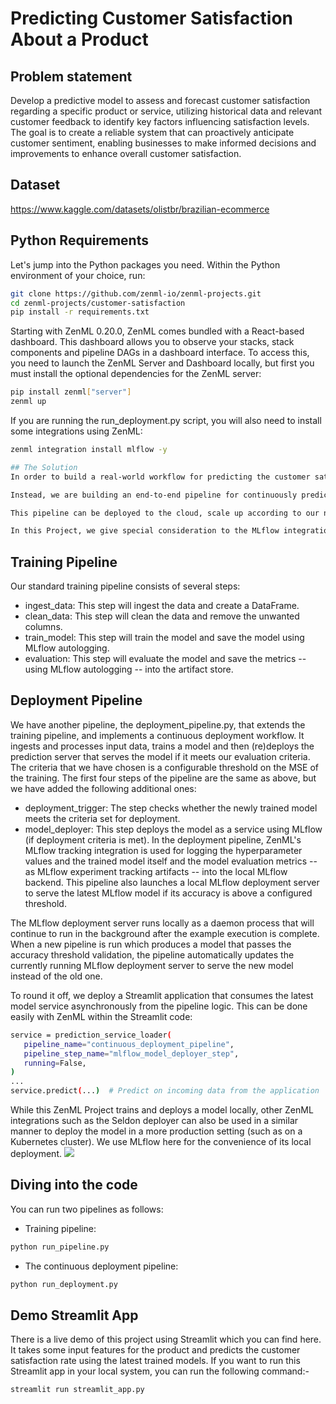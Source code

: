 # Predicting Customer Satisfaction About a Product

## Problem statement
Develop a predictive model to assess and forecast customer satisfaction regarding a specific product or service, utilizing historical data and relevant customer feedback to identify key factors influencing satisfaction levels. The goal is to create a reliable system that can proactively anticipate customer sentiment, enabling businesses to make informed decisions and improvements to enhance overall customer satisfaction.
## Dataset
https://www.kaggle.com/datasets/olistbr/brazilian-ecommerce

## Python Requirements
Let's jump into the Python packages you need. Within the Python environment of your choice, run:
```bash
git clone https://github.com/zenml-io/zenml-projects.git
cd zenml-projects/customer-satisfaction
pip install -r requirements.txt
```
Starting with ZenML 0.20.0, ZenML comes bundled with a React-based dashboard. This dashboard allows you to observe your stacks, stack components and pipeline DAGs in a dashboard interface. To access this, you need to launch the ZenML Server and Dashboard locally, but first you must install the optional dependencies for the ZenML server:
```bash
pip install zenml["server"]
zenml up
```

If you are running the run_deployment.py script, you will also need to install some integrations using ZenML:
```bash
zenml integration install mlflow -y

## The Solution
In order to build a real-world workflow for predicting the customer satisfaction score for the next order or purchase (which will help make better decisions), it is not enough to just train the model once.

Instead, we are building an end-to-end pipeline for continuously predicting and deploying the machine learning model, alongside a data application that utilizes the latest deployed model for the business to consume.

This pipeline can be deployed to the cloud, scale up according to our needs, and ensure that we track the parameters and data that flow through every pipeline that runs. It includes raw data input, features, results, the machine learning model and model parameters, and prediction outputs. ZenML helps us to build such a pipeline in a simple, yet powerful, way.

In this Project, we give special consideration to the MLflow integration of ZenML. In particular, we utilize MLflow tracking to track our metrics and parameters, and MLflow deployment to deploy our model. We also use Streamlit to showcase how this model will be used in a real-world setting.
```

## Training Pipeline
Our standard training pipeline consists of several steps:

- ingest_data: This step will ingest the data and create a DataFrame.
- clean_data: This step will clean the data and remove the unwanted columns.
- train_model: This step will train the model and save the model using MLflow autologging.
- evaluation: This step will evaluate the model and save the metrics -- using MLflow autologging -- into the artifact store.


## Deployment Pipeline
We have another pipeline, the deployment_pipeline.py, that extends the training pipeline, and implements a continuous deployment workflow. It ingests and processes input data, trains a model and then (re)deploys the prediction server that serves the model if it meets our evaluation criteria. The criteria that we have chosen is a configurable threshold on the MSE of the training. The first four steps of the pipeline are the same as above, but we have added the following additional ones:

- deployment_trigger: The step checks whether the newly trained model meets the criteria set for deployment.
- model_deployer: This step deploys the model as a service using MLflow (if deployment criteria is met).
In the deployment pipeline, ZenML's MLflow tracking integration is used for logging the hyperparameter values and the trained model itself and the model evaluation metrics -- as MLflow experiment tracking artifacts -- into the local MLflow backend. This pipeline also launches a local MLflow deployment server to serve the latest MLflow model if its accuracy is above a configured threshold.

The MLflow deployment server runs locally as a daemon process that will continue to run in the background after the example execution is complete. When a new pipeline is run which produces a model that passes the accuracy threshold validation, the pipeline automatically updates the currently running MLflow deployment server to serve the new model instead of the old one.

To round it off, we deploy a Streamlit application that consumes the latest model service asynchronously from the pipeline logic. This can be done easily with ZenML within the Streamlit code:
```bash
service = prediction_service_loader(
   pipeline_name="continuous_deployment_pipeline",
   pipeline_step_name="mlflow_model_deployer_step",
   running=False,
)
...
service.predict(...)  # Predict on incoming data from the application
```

While this ZenML Project trains and deploys a model locally, other ZenML integrations such as the Seldon deployer can also be used in a similar manner to deploy the model in a more production setting (such as on a Kubernetes cluster). We use MLflow here for the convenience of its local deployment.
![](https://github.com/ayush714/customer-satisfaction-mlops/blob/main/_assets/training_and_deployment_pipeline_updated.png?raw=true)

## Diving into the code
You can run two pipelines as follows:

- Training pipeline:
```bash
python run_pipeline.py
```
- The continuous deployment pipeline:
```bash
python run_deployment.py
```
## Demo Streamlit App
There is a live demo of this project using Streamlit which you can find here. It takes some input features for the product and predicts the customer satisfaction rate using the latest trained models. If you want to run this Streamlit app in your local system, you can run the following command:-
```bash
streamlit run streamlit_app.py
```




